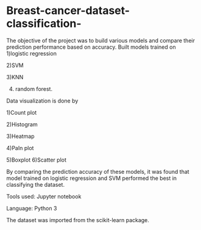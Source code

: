 # Breast-cancer-dataset-classification-
The objective of the project was to build various models and compare their prediction performance based on accuracy.
Built models trained on 
1)logistic regression

2)SVM

3)KNN

4) random forest.

Data visualization is done by

1)Count plot 

2)Histogram 

3)Heatmap 

4)PaIn plot

5)Boxplot
6)Scatter plot 

By comparing the prediction accuracy of these models, it was found that model trained on logistic regression and SVM performed the best in classifying the dataset.

Tools used: Jupyter notebook

Language: Python 3

The dataset was imported from the scikit-learn package.
